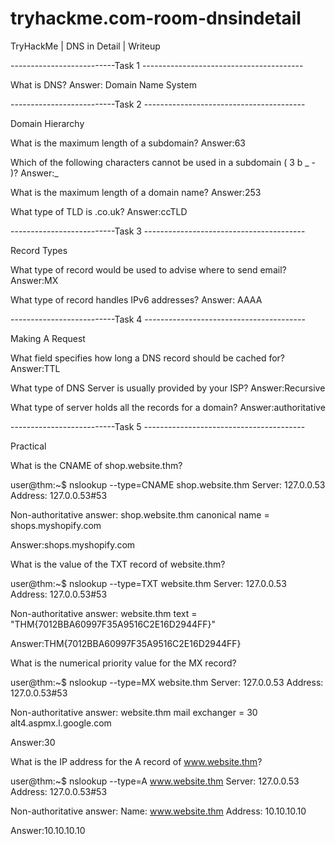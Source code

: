 # tryhackme.com-room-dnsindetail

TryHackMe | DNS in Detail | Writeup

--------------------------Task 1 ----------------------------------------

What is DNS?
Answer: Domain Name System

--------------------------Task 2 ----------------------------------------

Domain Hierarchy

What is the maximum length of a subdomain?
Answer:63

Which of the following characters cannot be used in a subdomain ( 3 b _ - )?
Answer:_

What is the maximum length of a domain name?
Answer:253

What type of TLD is .co.uk?
Answer:ccTLD

--------------------------Task 3 ----------------------------------------

Record Types

What type of record would be used to advise where to send email?
Answer:MX

What type of record handles IPv6 addresses?
Answer:	AAAA

--------------------------Task 4 ----------------------------------------

Making A Request

What field specifies how long a DNS record should be cached for?
Answer:TTL

What type of DNS Server is usually provided by your ISP?
Answer:Recursive

What type of server holds all the records for a domain?
Answer:authoritative

--------------------------Task 5 ----------------------------------------

Practical

What is the CNAME of shop.website.thm?

user@thm:~$ nslookup --type=CNAME shop.website.thm
Server: 127.0.0.53
Address: 127.0.0.53#53

Non-authoritative answer:
shop.website.thm canonical name = shops.myshopify.com

Answer:shops.myshopify.com

What is the value of the TXT record of website.thm?

user@thm:~$ nslookup --type=TXT website.thm
Server: 127.0.0.53
Address: 127.0.0.53#53

Non-authoritative answer:
website.thm text = "THM{7012BBA60997F35A9516C2E16D2944FF}"

Answer:THM{7012BBA60997F35A9516C2E16D2944FF}

What is the numerical priority value for the MX record?

user@thm:~$ nslookup --type=MX website.thm
Server: 127.0.0.53
Address: 127.0.0.53#53

Non-authoritative answer:
website.thm mail exchanger = 30 alt4.aspmx.l.google.com

Answer:30


What is the IP address for the A record of www.website.thm?

user@thm:~$ nslookup --type=A www.website.thm
Server: 127.0.0.53
Address: 127.0.0.53#53

Non-authoritative answer:
Name: www.website.thm
Address: 10.10.10.10

Answer:10.10.10.10
